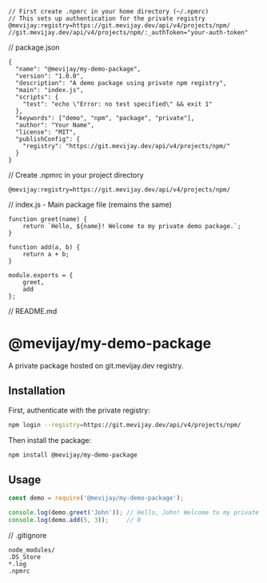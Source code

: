 ```
// First create .npmrc in your home directory (~/.npmrc)
// This sets up authentication for the private registry
@mevijay:registry=https://git.mevijay.dev/api/v4/projects/npm/
//git.mevijay.dev/api/v4/projects/npm/:_authToken="your-auth-token"
```
// package.json
```
{
  "name": "@mevijay/my-demo-package",
  "version": "1.0.0",
  "description": "A demo package using private npm registry",
  "main": "index.js",
  "scripts": {
    "test": "echo \"Error: no test specified\" && exit 1"
  },
  "keywords": ["demo", "npm", "package", "private"],
  "author": "Your Name",
  "license": "MIT",
  "publishConfig": {
    "registry": "https://git.mevijay.dev/api/v4/projects/npm/"
  }
}
```

// Create .npmrc in your project directory
```
@mevijay:registry=https://git.mevijay.dev/api/v4/projects/npm/
```

// index.js - Main package file (remains the same)
```
function greet(name) {
    return `Hello, ${name}! Welcome to my private demo package.`;
}

function add(a, b) {
    return a + b;
}

module.exports = {
    greet,
    add
};
```

// README.md
# @mevijay/my-demo-package

A private package hosted on git.mevijay.dev registry.

## Installation

First, authenticate with the private registry:

```bash
npm login --registry=https://git.mevijay.dev/api/v4/projects/npm/
```

Then install the package:

```bash
npm install @mevijay/my-demo-package
```

## Usage

```javascript
const demo = require('@mevijay/my-demo-package');

console.log(demo.greet('John')); // Hello, John! Welcome to my private demo package.
console.log(demo.add(5, 3));     // 8
```

// .gitignore
```
node_modules/
.DS_Store
*.log
.npmrc

```

